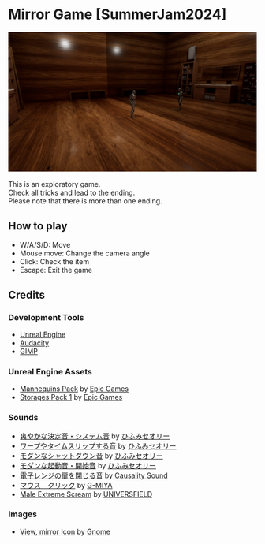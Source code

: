 # Mirror Game [SummerJam2024]

![GameScreen](Image_Game_small.png)

This is an exploratory game.  
Check all tricks and lead to the ending.  
Please note that there is more than one ending.  

## How to play

- W/A/S/D: Move
- Mouse move: Change the camera angle
- Click: Check the item
- Escape: Exit the game

## Credits

### Development Tools
- [Unreal Engine](https://www.unrealengine.com/en-US)
- [Audacity](https://www.audacityteam.org/)
- [GIMP](https://www.gimp.org/)

### Unreal Engine Assets
- [Mannequins Pack](https://www.unrealengine.com/marketplace/en-US/product/mannequins-asset-pack) by
  [Epic Games](https://www.unrealengine.com/marketplace/en-US/profile/Epic+Games)
- [Storages Pack 1](https://www.unrealengine.com/marketplace/en-US/product/twinmotion-storages-pack-1) by
  [Epic Games](https://www.unrealengine.com/marketplace/en-US/profile/Epic+Games)

### Sounds
- [爽やかな決定音・システム音](https://dova-s.jp/se/play867.html) by
  [ひふみセオリー](https://dova-s.jp/_contents/author/profile143.html)
- [ワープやタイムスリップする音](https://dova-s.jp/se/play498.html) by
  [ひふみセオリー](https://dova-s.jp/_contents/author/profile143.html)
- [モダンなシャットダウン音](https://dova-s.jp/se/play505.html) by
  [ひふみセオリー](https://dova-s.jp/_contents/author/profile143.html)
- [モダンな起動音・開始音](https://dova-s.jp/se/play506.html) by
  [ひふみセオリー](https://dova-s.jp/_contents/author/profile143.html)
- [電子レンジの扉を閉じる音](https://dova-s.jp/se/play720.html) by
  [Causality Sound](https://dova-s.jp/_contents/author/profile285.html)
- [マウス　クリック](https://dova-s.jp/se/play518.html) by
  [G-MIYA](https://dova-s.jp/_contents/author/profile083.html)
- [Male Extreme Scream](https://pixabay.com/ja/sound-effects/male-extreme-scream-123078/) by
  [UNIVERSFIELD](https://pixabay.com/ja/users/universfield-28281460/)

### Images
- [View, mirror Icon](https://icon-icons.com/icon/view-mirror/180913) by
  [Gnome](https://icon-icons.com/users/4mOD44hHnmwuE6mpnDwZ1/icon-sets/)

